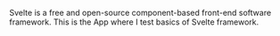 Svelte is a free and open-source component-based front-end software framework. This is the App where I test basics of Svelte framework.
